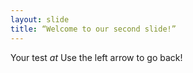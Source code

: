 ```yaml
---
layout: slide
title: “Welcome to our second slide!”
---
```

Your test *at*
Use the left arrow to go back!
